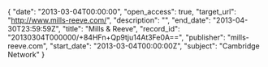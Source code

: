 {
  "date": "2013-03-04T00:00:00", 
  "open_access": true, 
  "target_url": "http://www.mills-reeve.com/", 
  "description": "", 
  "end_date": "2013-04-30T23:59:59Z", 
  "title": "Mills & Reeve", 
  "record_id": "20130304T000000/+84HFn+Qp9tju14At3Fe0A==", 
  "publisher": "mills-reeve.com", 
  "start_date": "2013-03-04T00:00:00Z", 
  "subject": "Cambridge Network"
}

